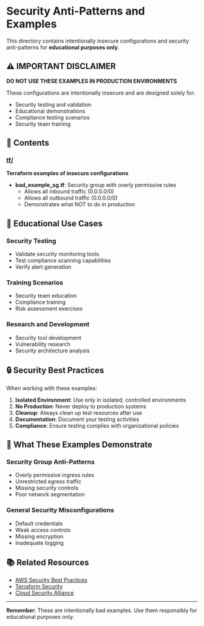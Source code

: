 # Security Anti-Patterns and Examples

This directory contains intentionally insecure configurations and security anti-patterns for **educational purposes only**.

## ⚠️ **IMPORTANT DISCLAIMER**

**DO NOT USE THESE EXAMPLES IN PRODUCTION ENVIRONMENTS**

These configurations are intentionally insecure and are designed solely for:
- Security testing and validation
- Educational demonstrations
- Compliance testing scenarios
- Security team training

## 📁 Contents

### [tf/](./tf/)
**Terraform examples of insecure configurations**

- **bad_example_sg.tf**: Security group with overly permissive rules
  - Allows all inbound traffic (0.0.0.0/0)
  - Allows all outbound traffic (0.0.0.0/0)
  - Demonstrates what NOT to do in production

## 🎯 **Educational Use Cases**

### Security Testing
- Validate security monitoring tools
- Test compliance scanning capabilities
- Verify alert generation

### Training Scenarios
- Security team education
- Compliance training
- Risk assessment exercises

### Research and Development
- Security tool development
- Vulnerability research
- Security architecture analysis

## 🔒 **Security Best Practices**

When working with these examples:

1. **Isolated Environment**: Use only in isolated, controlled environments
2. **No Production**: Never deploy to production systems
3. **Cleanup**: Always clean up test resources after use
4. **Documentation**: Document your testing activities
5. **Compliance**: Ensure testing complies with organizational policies

## 🚨 **What These Examples Demonstrate**

### Security Group Anti-Patterns
- Overly permissive ingress rules
- Unrestricted egress traffic
- Missing security controls
- Poor network segmentation

### General Security Misconfigurations
- Default credentials
- Weak access controls
- Missing encryption
- Inadequate logging

## 📚 **Related Resources**

- [AWS Security Best Practices](https://aws.amazon.com/security/security-learning/)
- [Terraform Security](https://www.terraform.io/docs/cloud/guides/security.html)
- [Cloud Security Alliance](https://cloudsecurityalliance.org/)

---

**Remember**: These are intentionally bad examples. Use them responsibly for educational purposes only. 